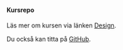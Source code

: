 #### Kursrepo

Läs mer om kursen via länken [Design](https://dbwebb.se/kurser/design-v2).

Du också kan titta på [GitHub](https://github.com/bashikr/Design-v2).
